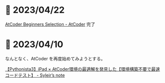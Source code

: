 # 📝 2023/04/22

[AtCoder Beginners Selection - AtCoder](https://atcoder.jp/contests/abs) 完了




# 📝 2023/04/10


なんとなく、AtCoder を再度始めてみようとする。


[【Pythonista3】iPad × AtCoder環境の最適解を発見した【環境構築不要で最速コードテスト】 - Syleir’s note](https://syleir.hatenablog.com/entry/2021/12/16/000112)

